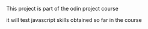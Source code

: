 This project is part of the odin project course

it will test javascript skills obtained so far in the course